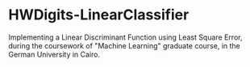 # HWDigits-LinearClassifier
Implementing a Linear Discriminant Function using Least Square Error, during the coursework of "Machine Learning" graduate course, in the German University in Cairo.
